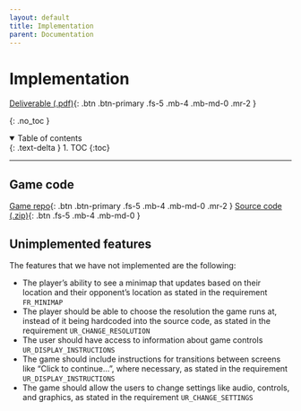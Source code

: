 ```yaml
---
layout: default
title: Implementation
parent: Documentation
---
```


# Implementation

[Deliverable (.pdf)](/assets/deliverables/Impl1.pdf){: .btn .btn-primary .fs-5 .mb-4 .mb-md-0 .mr-2 }

{: .no_toc }

<details open markdown="block">
  <summary>
    Table of contents
  </summary>
  {: .text-delta }
1. TOC
{:toc}
</details>

---

## Game code

[Game repo](https://github.com/hardgforgifs/game){: .btn .btn-primary .fs-5 .mb-4 .mb-md-0 .mr-2 } [Source code (.zip)](https://github.com/hardgforgifs/game/archive/1.0.3.zip){: .btn .fs-5 .mb-4 .mb-md-0 }

## Unimplemented features

The features that we have not implemented are the following:

* The player’s ability to see a minimap that updates based on their location and their opponent’s location as stated in the requirement `FR_MINIMAP`
* The player should be able to choose the resolution the game runs at, instead of it being hardcoded into the source code, as stated in the requirement `UR_CHANGE_RESOLUTION`
* The user should have access to information about game controls `UR_DISPLAY_INSTRUCTIONS`
* The game should include instructions for transitions between screens like “Click to continue…”, where necessary, as stated in the requirement `UR_DISPLAY_INSTRUCTIONS`
* The game should allow the users to change settings like audio, controls, and graphics, as stated in the requirement `UR_CHANGE_SETTINGS`
